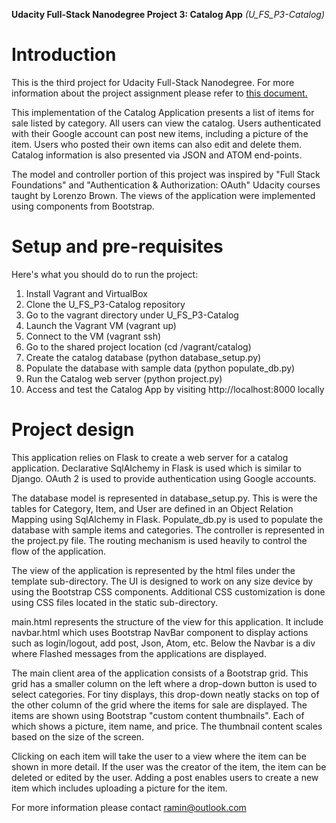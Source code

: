 **Udacity Full-Stack Nanodegree Project 3: Catalog App** *(U_FS_P3-Catalog)*

# Introduction
This is the third project for Udacity Full-Stack Nanodegree. For more information about the project assignment please refer to [this document.](https://docs.google.com/document/d/1jFjlq_f-hJoAZP8dYuo5H3xY62kGyziQmiv9EPIA7tM/pub?embedded=true)

This implementation of the Catalog Application presents a list of items for sale listed by category. All users can view the catalog. Users authenticated with their Google account can post new items, including a picture of the item. Users who posted their own items can also edit and delete them. Catalog information is also presented via JSON and ATOM end-points. 

The model and controller portion of this project was inspired by "Full Stack Foundations" and "Authentication & Authorization: OAuth" Udacity courses taught by Lorenzo Brown. The views of the application were implemented using components from Bootstrap.

# Setup and pre-requisites
Here's what you should do to run the project:

1. Install Vagrant and VirtualBox
2. Clone the U_FS_P3-Catalog repository
3. Go to the vagrant directory under U_FS_P3-Catalog
4. Launch the Vagrant VM (vagrant up)
5. Connect to the VM (vagrant ssh)
6. Go to the shared project location (cd /vagrant/catalog)
7. Create the catalog database (python database_setup.py)
8. Populate the database with sample data (python populate_db.py)
9. Run the Catalog web server (python project.py)
10. Access and test the Catalog App by visiting http://localhost:8000 locally

# Project design
This application relies on Flask to create a web server for a catalog application. Declarative SqlAlchemy in Flask is used which is similar to Django. OAuth 2 is used to provide authentication using Google accounts.

The database model is represented in database_setup.py. This is were the tables for Category, Item, and User are defined in an Object Relation Mapping using SqlAlchemy in Flask. Populate_db.py is used to populate the database with sample items and categories. The controller is represented in the project.py file. The routing mechanism is used heavily to control the flow of the application.

The view of the application is represented by the html files under the template sub-directory. The UI is designed to work on any size device by using the Bootstrap CSS components. Additional CSS customization is done using CSS files located in the static sub-directory. 

main.html represents the structure of the view for this application. It include navbar.html which uses Bootstrap NavBar component to display actions such as login/logout, add post, Json, Atom, etc. Below the Navbar is a div where Flashed messages from the applications are displayed. 

The main client area of the application consists of a Bootstrap grid. This grid has a smaller column on the left where a drop-down button is used to select categories. For tiny displays, this drop-down neatly stacks on top of the other column of the grid where the items for sale are displayed. The items are shown using Bootstrap "custom content thumbnails". Each of which shows a picture, item name, and price. The thumbnail content scales based on the size of the screen. 

Clicking on each item will take the user to a view where the item can be shown in more detail. If the user was the creator of the item, the item can be deleted or edited by the user. Adding a post enables users to create a new item which includes uploading a picture for the item.

For more information please contact ramin@outlook.com
